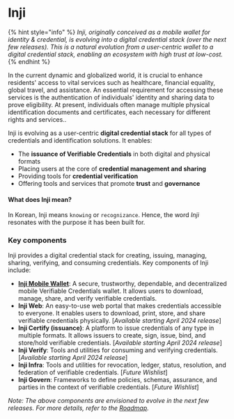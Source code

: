 # Inji

{% hint style="info" %}
_Inji, originally conceived as a mobile wallet for identity & credential, is evolving into a digital credential stack (over the next few releases). This is a natural evolution from a user-centric wallet to a digital credential stack, enabling an ecosystem with high trust at low-cost._
{% endhint %}

In the current dynamic and globalized world, it is crucial to enhance residents' access to vital services such as healthcare, financial equality, global travel, and assistance. An essential requirement for accessing these services is the authentication of individuals' identity and sharing data to prove eligibility. At present, individuals often manage multiple physical identification documents and certificates, each necessary for different rights and services..

Inji is evolving as a user-centric **digital credential stack** for all types of credentials and identification solutions. It enables:

* The **issuance of Verifiable Credentials** in both digital and physical formats
* Placing users at the core of **credential management and sharing**
* Providing tools for **credential verification**
* Offering tools and services that promote **trust** and **governance**

#### What does Inji mean?

In Korean, Inji means `knowing` or `recognizance`. Hence, the word _Inji_ resonates with the purpose it has been built for.

### Key components

Inji provides a digital credential stack for creating, issuing, managing, sharing, verifying, and consuming credentials. Key components of Inji include:

* [**Inji Mobile Wallet**](overview.md): A secure, trustworthy, dependable, and decentralized mobile Verifiable Credentials wallet. It allows users to download, manage, share, and verify verifiable credentials.
* **Inji Web**: An easy-to-use web portal that makes credentials accessible to everyone. It enables users to download, print, store, and share verifiable credentials physically. \[_Available starting April 2024 release_]
* **Inji Certify (issuance)**: A platform to issue credentials of any type in multiple formats. It allows issuers to create, sign, issue, bind, and store/hold verifiable credentials. \[_Available starting April 2024 release_]
* **Inji Verify**: Tools and utilities for consuming and verifying credentials. \[_Available starting April 2024 release_]
* **Inji Infra**: Tools and utilities for revocation, ledger, status, resolution, and federation of verifiable credentials. \[_Future Wishlist_]
* **Inji Govern**: Frameworks to define policies, schemas, assurance, and parties in the context of verifiable credentials. \[_Future Wishlist_]

_Note: The above components are envisioned to evolve in the next few releases. For more details, refer to the_ [_Roadmap_](https://docs.mosip.io/1.2.0/roadmap)_._
